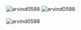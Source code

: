 <div>
  <img src="https://github-readme-stats.vercel.app/api/top-langs?username=arvind0598&show_icons=true&locale=en&layout=compact" alt="arvind0598" />
  <img src="https://github-readme-stats.vercel.app/api?username=arvind0598&show_icons=true&locale=en" alt="arvind0598" />
 </div>
 
<br />

<div>
  <img align="center" src="https://github-readme-streak-stats.herokuapp.com/?user=arvind0598&" alt="arvind0598" />
</div>
